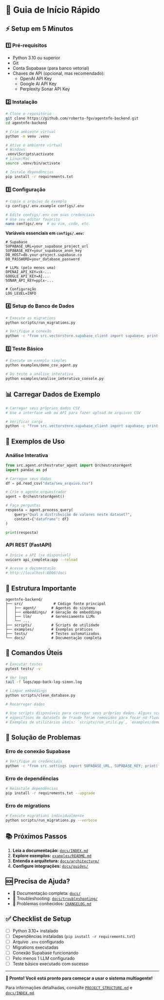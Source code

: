 # 🚀 Guia de Início Rápido

## ⚡ Setup em 5 Minutos

### 1️⃣ Pré-requisitos

- Python 3.10 ou superior
- Git
- Conta Supabase (para banco vetorial)
- Chaves de API (opcional, mas recomendado):
  - OpenAI API Key
  - Google AI API Key
  - Perplexity Sonar API Key

### 2️⃣ Instalação

```bash
# Clone o repositório
git clone https://github.com/roberto-fgv/agentnfe-backend.git
cd agentnfe-backend

# Crie ambiente virtual
python -m venv .venv

# Ative o ambiente virtual
# Windows
.venv\Scripts\activate
# Linux/Mac
source .venv/bin/activate

# Instale dependências
pip install -r requirements.txt
```

### 3️⃣ Configuração

```bash
# Copie o arquivo de exemplo
cp configs/.env.example configs/.env

# Edite configs/.env com suas credenciais
# Use seu editor favorito
nano configs/.env  # ou vim, code, etc.
```

**Variáveis essenciais em `configs/.env`:**

```env
# Supabase
SUPABASE_URL=your_supabase_project_url
SUPABASE_KEY=your_supabase_anon_key
DB_HOST=db.your-project.supabase.co
DB_PASSWORD=your_database_password

# LLMs (pelo menos uma)
OPENAI_API_KEY=sk-...
GOOGLE_API_KEY=AI...
SONAR_API_KEY=pplx-...

# Configuração
LOG_LEVEL=INFO
```

### 4️⃣ Setup do Banco de Dados

```bash
# Execute as migrations
python scripts/run_migrations.py

# Verifique a conexão
python -c "from src.vectorstore.supabase_client import supabase; print('✅ Conexão OK!')"
```

### 5️⃣ Teste Básico

```bash
# Execute um exemplo simples
python examples/demo_csv_agent.py

# Ou teste a análise interativa
python examples/analise_interativa_console.py
```

## 📊 Carregar Dados de Exemplo

```bash
# Carregar seus próprios dados CSV
# Use a interface web ou API para fazer upload de arquivos CSV

# Verificar carga
python -c "from src.vectorstore.supabase_client import supabase; print(supabase.table('embeddings').select('count').execute())"
```

## 🎯 Exemplos de Uso

### Análise Interativa

```python
from src.agent.orchestrator_agent import OrchestratorAgent
import pandas as pd

# Carregue seus dados
df = pd.read_csv("data/seu_arquivo.csv")

# Crie o agente orquestrador
agent = OrchestratorAgent()

# Faça perguntas
resposta = agent.process_query(
    query="Qual a distribuição de valores neste dataset?",
    context={"dataframe": df}
)

print(resposta)
```

### API REST (FastAPI)

```bash
# Inicie a API (se disponível)
uvicorn api_completa:app --reload

# Acesse a documentação
# http://localhost:8000/docs
```

## 📁 Estrutura Importante

```
agentnfe-backend/
├── src/              # Código fonte principal
│   ├── agent/       # Agentes do sistema
│   ├── embeddings/  # Geração de embeddings
│   ├── llm/         # Gerenciamento LLMs
│   └── ...
├── scripts/         # Scripts de utilidade
├── examples/        # Exemplos práticos
├── tests/           # Testes automatizados
└── docs/            # Documentação completa
```

## 🔧 Comandos Úteis

```bash
# Executar testes
pytest tests/ -v

# Ver logs
tail -f logs/app-back-log-simon.log

# Limpar embeddings
python scripts/clean_database.py

# Recarregar dados

# Use scripts disponíveis para carregar seus próprios dados. Alguns scripts de ingestão
# específicos de datasets de fraude foram removidos para focar no fluxo genérico.
# Exemplos de utilitários úteis: `scripts/run_utils.py`, `examples/demo_data_loading.py`.
```

## 🐛 Solução de Problemas

### Erro de conexão Supabase
```bash
# Verifique as credenciais
python -c "from src.settings import SUPABASE_URL, SUPABASE_KEY; print(f'URL: {SUPABASE_URL[:20]}...')"
```

### Erro de dependências
```bash
# Reinstale dependências
pip install -r requirements.txt --upgrade
```

### Erro de migrations
```bash
# Execute migrations individualmente
python scripts/run_migrations.py --verbose
```

## 📚 Próximos Passos

1. **Leia a documentação:** [`docs/INDEX.md`](docs/INDEX.md)
2. **Explore exemplos:** [`examples/README.md`](examples/README.md)
3. **Entenda a arquitetura:** [`docs/architecture/`](docs/architecture/)
4. **Configure integrações:** [`docs/guides/`](docs/guides/)

## 🆘 Precisa de Ajuda?

- 📖 Documentação completa: [`docs/`](docs/)
- 🐛 Troubleshooting: [`docs/troubleshooting/`](docs/troubleshooting/)
- 💬 Problemas conhecidos: [`CHANGELOG.md`](CHANGELOG.md)

## ✅ Checklist de Setup

- [ ] Python 3.10+ instalado
- [ ] Dependências instaladas (`pip install -r requirements.txt`)
- [ ] Arquivo `.env` configurado
- [ ] Migrations executadas
- [ ] Conexão Supabase funcionando
- [ ] Pelo menos 1 LLM configurado
- [ ] Teste básico executado com sucesso

---

**🎉 Pronto! Você está pronto para começar a usar o sistema multiagente!**

Para informações detalhadas, consulte [`PROJECT_STRUCTURE.md`](PROJECT_STRUCTURE.md) e [`docs/INDEX.md`](docs/INDEX.md).

